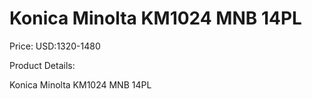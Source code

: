 # Konica Minolta KM1024 MNB 14PL

Price: USD:1320-1480

Product Details:

Konica Minolta KM1024 MNB 14PL